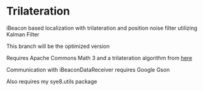 # Trilateration
iBeacon based localization with trilateration and position noise filter utilizing Kalman Filter

This branch will be the optimized version

Requires Apache Commons Math 3 and a trilateration algorithm from [here](https://github.com/lemmingapex/trilateration)

Communication with iBeaconDataReceiver requires Google Gson

Also requires my sye8.utils package
